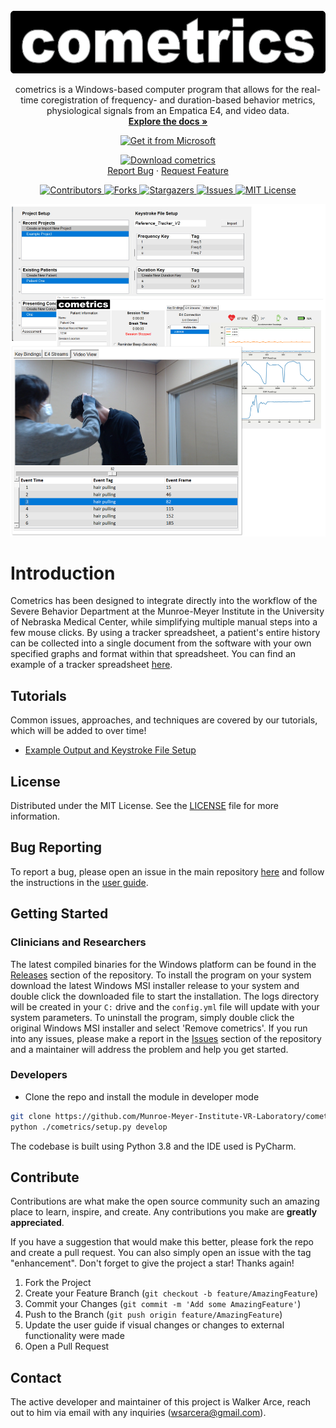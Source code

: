 <br />
<div align="center">
  <a href="https://github.com/Munroe-Meyer-Institute-VR-Laboratory/cometrics">
    <img src="images/cometrics_logo.png" alt="Logo" width="572" height="100">
  </a>
	<p align="center">
    cometrics is a Windows-based computer program that allows for the real-time coregistration of frequency- and duration-based behavior metrics, physiological signals from an Empatica E4, and video data.
	  <br />
	  <a href="https://github.com/Munroe-Meyer-Institute-VR-Laboratory/cometrics/blob/main/reference/Cometrics%20User%20Guide.pdf"><strong>Explore the docs »</strong></a>

[![Get it from Microsoft](https://img.shields.io/badge/GET_IT_FROM_MICROSOFT-blue?style=for-the-badge)](https://apps.microsoft.com/store/detail/cometrics/XP8BSH5WDJFB8Z?hl=en-us&gl=us)

[![Download cometrics](https://img.shields.io/badge/or_download-cometrics.msi-blue?style=for-the-badge)](https://github.com/Munroe-Meyer-Institute-VR-Laboratory/cometrics/releases/download/v1.4.0/cometrics-1.4.0-win64.msi)
	  <br />
	  <a href="https://github.com/Munroe-Meyer-Institute-VR-Laboratory/cometrics/issues">Report Bug</a>
	  ·
	  <a href="https://github.com/Munroe-Meyer-Institute-VR-Laboratory/cometrics/issues">Request Feature</a>
  </p>
</div>


<p align = center>
	<a href="https://github.com/Munroe-Meyer-Institute-VR-Laboratory/cometrics/graphs/contributors">
		<img src="https://img.shields.io/github/contributors/Munroe-Meyer-Institute-VR-Laboratory/cometrics.svg?style=flat-square" alt="Contributors" />
	</a>
	<a href="https://github.com/Munroe-Meyer-Institute-VR-Laboratory/cometrics/network/members">
		<img src="https://img.shields.io/github/forks/Munroe-Meyer-Institute-VR-Laboratory/cometrics.svg?style=flat-square" alt="Forks" />
	</a>
	<a href="https://github.com/Munroe-Meyer-Institute-VR-Laboratory/cometrics/stargazers">
		<img src="https://img.shields.io/github/stars/Munroe-Meyer-Institute-VR-Laboratory/cometrics.svg?style=flat-squarem/huskeee/tkvideo/network/members" alt="Stargazers"
		     />
	</a>
	<a href="https://github.com/Munroe-Meyer-Institute-VR-Laboratory/cometrics/issues">
		<img src="https://img.shields.io/github/issues/Munroe-Meyer-Institute-VR-Laboratory/cometrics.svg?style=flat-square" alt="Issues" />
	</a>
	<a href="https://github.com/Munroe-Meyer-Institute-VR-Laboratory/cometrics/blob/master/LICENSE">
		<img src="https://img.shields.io/github/license/Munroe-Meyer-Institute-VR-Laboratory/cometrics.svg?style=flat-square" alt="MIT License" />
	</a>
</p>

![cometrics GUI](https://github.com/Munroe-Meyer-Institute-VR-Laboratory/cometrics/blob/main/gui_images/demo_image.png)

# Introduction 
Cometrics has been designed to integrate directly into the workflow of the Severe Behavior Department at the Munroe-Meyer Institute in the University of Nebraska Medical Center, while simplifying multiple manual steps into a few mouse clicks.  By using a tracker spreadsheet, a patient's entire history can be collected into a single document from the software with your own specified graphs and format within that spreadsheet.  You can find an example of a tracker spreadsheet [here](https://github.com/Munroe-Meyer-Institute-VR-Laboratory/cometrics/blob/main/reference/Reference_Tracker.xlsx).  

## Tutorials
Common issues, approaches, and techniques are covered by our tutorials, which will be added to over time!
- [Example Output and Keystroke File Setup](https://github.com/Munroe-Meyer-Institute-VR-Laboratory/cometrics/blob/tutorials/tutorials/example_output_ksf_intro/example_output_ksf_intro_tutorial.md)

## License
Distributed under the MIT License. See the [LICENSE](https://github.com/Munroe-Meyer-Institute-VR-Laboratory/cometrics/blob/main/LICENSE) file for more information.

## Bug Reporting
To report a bug, please open an issue in the main repository [here](https://github.com/Munroe-Meyer-Institute-VR-Laboratory/cometrics/issues) and follow the instructions in the [user guide](https://github.com/Munroe-Meyer-Institute-VR-Laboratory/cometrics/blob/main/reference/Cometrics%20User%20Guide.pdf).

## Getting Started
### Clinicians and Researchers
The latest compiled binaries for the Windows platform can be found in the [Releases](https://github.com/Munroe-Meyer-Institute-VR-Laboratory/cometrics/releases) section of the repository.  To install the program on your system download the latest Windows MSI installer release to your system and double click the downloaded file to start the installation.  The logs directory will be created in your `C:` drive and the `config.yml` file will update with your system parameters.  To uninstall the program, simply double click the original Windows MSI installer and select 'Remove cometrics'.  If you run into any issues, please make a report in the [Issues](https://github.com/Munroe-Meyer-Institute-VR-Laboratory/cometrics/issues) section of the repository and a maintainer will address the problem and help you get started.

### Developers
 * Clone the repo and install the module in developer mode
```sh
git clone https://github.com/Munroe-Meyer-Institute-VR-Laboratory/cometrics.git
python ./cometrics/setup.py develop
```
The codebase is built using Python 3.8 and the IDE used is PyCharm.

## Contribute
Contributions are what make the open source community such an amazing place to learn, inspire, and create. Any contributions you make are **greatly appreciated**.

If you have a suggestion that would make this better, please fork the repo and create a pull request. You can also simply open an issue with the tag "enhancement".
Don't forget to give the project a star! Thanks again!

1. Fork the Project
2. Create your Feature Branch (`git checkout -b feature/AmazingFeature`)
3. Commit your Changes (`git commit -m 'Add some AmazingFeature'`)
4. Push to the Branch (`git push origin feature/AmazingFeature`)
5. Update the user guide if visual changes or changes to external functionality were made
6. Open a Pull Request

## Contact
The active developer and maintainer of this project is Walker Arce, reach out to him via email with any inquiries (wsarcera@gmail.com).
